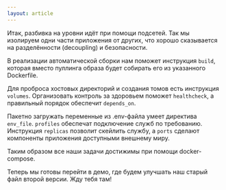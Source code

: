 ```yaml
---
layout: article
---
```


Итак, разбивка на уровни идёт при помощи подсетей. Так мы изолируем одни части приложения от других, что хорошо сказывается на разделённости (decoupling) и безопасности.

В реализации автоматической сборки нам поможет инструкция `build`, которая вместо пуллинга образа будет собирать его из указанного Dockerfile.

Для проброса хостовых директорий и создания томов есть инструкция `volumes`. Организовать контроль за здоровьем поможет `healthcheck`, а правильный порядок обеспечит `depends_on`.

Пакетно загружать переменные из .env-файла умеет директива `env_file`. `profiles` обеспечат подключение служб по требованию. Инструкция `replicas` позволит скейлить службу, а `ports` сделают компоненты приложения доступными внешнему миру.

Таким образом все наши задачи достижимы при помощи docker-compose.

Теперь мы готовы перейти в демо, где будем улучшать наш старый файл второй версии. Жду тебя там!
